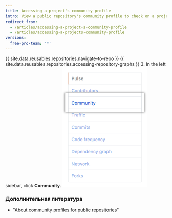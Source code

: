 ```yaml
---
title: Accessing a project's community profile
intro: View a public repository's community profile to check on a project's health and decide if you want to contribute.
redirect_from:
  - /articles/accessing-a-project-s-community-profile
  - /articles/accessing-a-projects-community-profile
versions:
  free-pro-team: '*'
---
```


{{ site.data.reusables.repositories.navigate-to-repo }}
{{ site.data.reusables.repositories.accessing-repository-graphs }}
3. In the left sidebar, click **Community**. ![Community in left sidebar](/assets/images/help/graphs/graphs-sidebar-community-tab.png)

### Дополнительная литература

- "[About community profiles for public repositories](/articles/about-community-profiles-for-public-repositories)"
